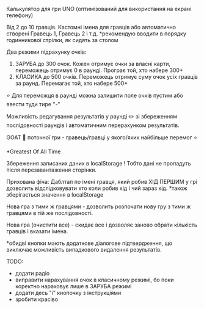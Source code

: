 Калькулятор для гри UNO (оптимізований для використання на екрані телефону)

Від 2 до 10 гравців.
Кастомні імена для гравців або автоматично створені Гравець 1,	Гравець 2 і т.д.
*рекомендую вводити в порядку годинникової стрілки, як сидять за столом

Два режими підрахунку очків: 
1. ЗАРУБА до 300 очок. Кожен отримує очки за власні карти, переможець отримує 0 в раунді. Програє той, хто набере 300+
2. КЛАСИКА до 500 очків. Переможець отримує суму очок усіх гравців за раунд. Перемагає той, хто набере 500+

⭐ Для переможця в раунді можна залишити поле очків пустим або ввести туди тире "-"

Можливість редагування результатів у раунді ✏️ зі збереженням послідовності раундів і автоматичним перерахунком результатів.

GOAT 🐐 поточної гри - гравець/гравці у якого/яких найбільше перемог ⭐

*Greatest Of All Time

Збереження записаних даних в localStorage ! Тобто дані не пропадуть після перезавантаження сторінки.

Прихована фіча: Даблтап по імені гравця, який робив ХІД ПЕРШИМ у грі дозволить відслідковувати хто коли робив хід і чий зараз хід.
*також зберігається значення в localStorage

Нова гра з тими ж гравцями - дозволить розпочати нову гру з тими ж гравцями в тій же послідовності.

Нова гра (очистити все) - скидає все і дозволяє заново обрати кількість гравців і вказати імена.

*обидві кнопки мають додаткове діалогове підтвердження, що виключає можливість випадкового видалення результатів.


TODO:
- додати радіо
- виправити нарахування очок в класичному режимі, бо поки коректно нараховує лише в ЗАРУБА режимі
- додати десь "і" кнопочку з інструкціями
- зробити красіво
